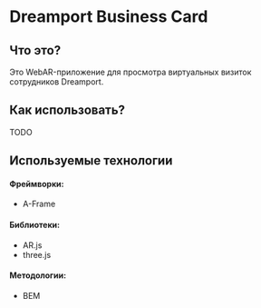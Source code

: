 # Dreamport Business Card
## Что это?
Это WebAR-приложение для просмотра виртуальных визиток сотрудников Dreamport.

## Как использовать?
TODO

## Используемые технологии
#### Фреймворки:
- A-Frame

#### Библиотеки:
- AR.js
- three.js

#### Методологии:
- BEM